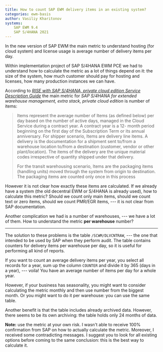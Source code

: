 ```yaml
---
title: How to count SAP EWM delivery items in an existing system?
categories: ewm-basis
author: Vasiliy Kharitonov
systems:
	SAP EWM 9.4
	SAP S/4HANA 2021
---
```


In the new version of SAP EWM the main metric to understand hosting (for cloud
system) and license usage is average number of delivery items per day.

Within implementation project of SAP S/4HANA EWM PCE we had to understand how
to calculate the metric as a lot of things depend on it: the size of the
system, how much customer should pay for hosting and licenses, how many
production instances we can have.

According to [*RISE with SAP S/4HANA, private cloud edition Service Description
Guide*](https://assets.cdn.sap.com/agreements/product-policy/hec/service-description/rise-with-sap-s4hana-private-cloud-edition-service-description-guide-english-v1-2021.pdf)
the main metric for *SAP S/4HANA for extended warehouse management, extra
stack, private cloud edition* is number of items:
> Items represent the average number of Items (as defined below) per day based
> on the number of active days, managed in the Cloud Service during a contract
> year. A contract year is a 12- month period beginning on the first day of the
> Subscription Term or its annual anniversary. For shipper scenario, Items are
> delivery line items. A delivery is the documentation for a shipment sent
> to/from a warehouse location to/from a destination (customer, vendor or other
> plant/location). The items of the delivery are the unique material codes
> irrespective of quantity shipped under that delivery.  
> 
> For the transit warehousing scenario, Items are the packaging items (handling
> units) moved through the system from origin to destination. The packaging
> items are counted only once in this process

However it is not clear how exactly these items are calculated. If we already
have a system (the old decentral EWM or S/4HANA is already used), how to
calculate this metric? Should we count only main items, should we count text or
zero items, should we count PMR/EGR items, --- it is not clear from SAP
documentation.

Another complication we had is a number of warehouses, --- we have a lot of
them. How to understand the metric **per warehouse** number?

---

The solution to these problems is the table `/SCWM/DLVCNTRAW`, --- the one that
intended to be used by SAP when they perform audit. The table contains counters
for delivery items per warehouse per day, so it is useful for performing all
kind of reports.

If you want to count an average delivery items per year, you select all records
for a year, sum up the column `COUNTER` and divide it by 365 (days in a year),
--- voila! You have an average number of items per day for a whole year.

However, if your business has seasonality, you might want to consider
calculating the metric monthly and then use number from the biggest month. Or
you might want to do it per warehouse: you can use the same table.

Another benefit is that the table includes already archived data. However,
there seems to be its own archiving: the table holds only 24 months of data.

**Note:** use the metric at your own risk. I wasn't able to receive 100%
confirmation from SAP on how to actually calculate the metric. Moreover, I
received some contradicting messages. I suggest you to look for all existing
options before coming to the same conclusion: this is the best way to calculate
it.
